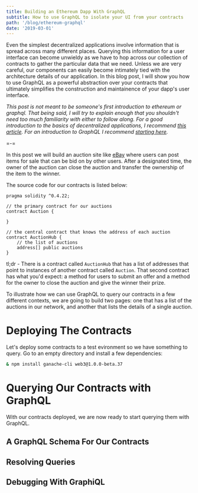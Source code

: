 ```yaml
---
title: Building an Ethereum Dapp With GraphQL
subtitle: How to use GraphQL to isolate your UI from your contracts
path: '/blog/ethereum-graphql'
date: '2019-03-01'
---
```


Even the simplest decentralized applications involve information that is spread
across many different places. Querying this information for a user interface
can become unwieldy as we have to hop across our collection of contracts to gather
the particular data that we need. Unless we are very careful, our components can easily become
intimately tied with the architecture details of our application. In this blog post,
I will show you how to use GraphQL as a powerful abstraction over your contracts that
ultimately simplifies the construction and maintainence of your dapp's user interface.

_This post is not meant to be someone's first introduction to ethereum or graphql.
That being said, I will try to explain enough that you shouldn't need too much
familiarity with either to follow along. For a good introduction to the basics of
decentralized applications, I recommend
[this article](https://medium.com/@mvmurthy/ethereum-for-web-developers-890be23d1d0c).
For an introduction to GraphQL I recommend [starting here](https://graphql.org/learn/)._

=-=

In this post we will build an auction site like [eBay](https://ebay.com) where users can
post items for sale that can be bid on by other users. After a designated time, the owner
of the auction can close the auction and transfer the ownership of the item to the winner.

The source code for our contracts is listed below:

```solidity
pragma solidity ^0.4.22;

// the primary contract for our auctions
contract Auction {

}

// the central contract that knows the address of each auction
contract AuctionHub {
    // the list of auctions
    address[] public auctions
}
```

tl;dr - There is a contract called `AuctionHub` that has a list of addresses that point to
instances of another contract called `Auction`. That second contract has what you'd expect:
a method for users to submit an offer and a method for the owner to close the auction
and give the winner their prize.

To illustrate how we can use GraphQL to query our contracts in a few different contexts,
we are going to build two pages: one that has a list of the auctions in our network,
and another that lists the details of a single auction.

# Deploying The Contracts

Let's deploy some contracts to a test evironment so we have something to query. Go to an empty
directory and install a few dependencies:

```bash
& npm install ganache-cli web3@1.0.0-beta.37
```

# Querying Our Contracts with GraphQL

With our contracts deployed, we are now ready to start querying them with GraphQL.

## A GraphQL Schema For Our Contracts

## Resolving Queries

## Debugging With GraphiQL
